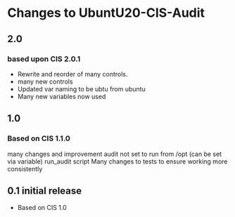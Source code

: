 # Changes to UbuntU20-CIS-Audit

## 2.0

### based upon CIS 2.0.1

- Rewrite and reorder of many controls.
- many new controls
- Updated var naming to be ubtu from ubuntu
- Many new variables now used

## 1.0

### Based on CIS 1.1.0

many changes and improvement
audit not set to run from /opt (can be set via variable) run_audit script
Many changes to tests to ensure working more consistently

## 0.1 initial release

- Based on CIS 1.0
